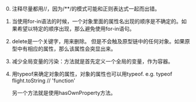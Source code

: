 0. 注释尽量都用//，因为/**/的模式可能和正则表达式一起而出错。

1. 当使用for-in语法的时候，一个对象里面的属性名出现的顺序是不确定的。如果希望以特定的顺序出现，那么避免使用for-in语句。

2. delete是一个关键字，用来删除。
   但是不会触及原型链中的任何对象。如果原型中有相应的属性，那么该属性会突显出来。

3. 减少全局变量的污染：方法就是首先定义一个全局的变量，作为容器。

4. 用typeof来确定对象的属性，对象的属性也可以用typeof.
   e.g. typeof flight.toString // 'function'

   另一个方法就是使用hasOwnProperty方法。
